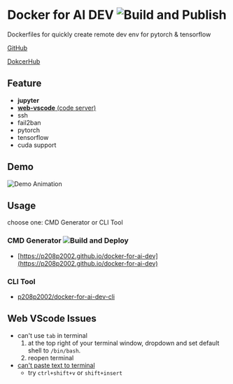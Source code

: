 # Docker for AI DEV ![Build and Publish](https://github.com/p208p2002/docker-for-ai-dev/workflows/Build%20and%20Publish/badge.svg)
Dockerfiles for quickly create remote dev env for pytorch & tensorflow

[GitHub](https://github.com/p208p2002/docker-for-ai-dev)

[DokcerHub](https://hub.docker.com/r/p208p2002/docker-for-ai-dev)

## Feature
- **jupyter**
- [**web-vscode** (code server)](https://github.com/cdr/code-server)
- ssh
- fail2ban
- pytorch
- tensorflow
- cuda support

## Demo
![Demo Animation](../assets/demo.gif?raw=true)

## Usage
choose one: CMD Generator or CLI Tool
### CMD Generator ![Build and Deploy](https://github.com/p208p2002/docker-for-ai-dev/workflows/Build%20and%20Deploy/badge.svg?branch=site-src)
- [https://p208p2002.github.io/docker-for-ai-dev](https://p208p2002.github.io/docker-for-ai-dev)

### CLI Tool
- [p208p2002/docker-for-ai-dev-cli](https://github.com/p208p2002/docker-for-ai-dev-cli)

## Web VScode Issues
- can't use `tab` in terminal
    1. at the top right of your terminal window, dropdown and set default shell to `/bin/bash`.
    2. reopen terminal
- [can't paste text to terminal](https://github.com/cdr/code-server/issues/1106)
    - try `ctrl+shift+v` or `shift+insert`
